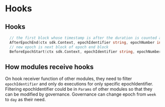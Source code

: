 <!--
order: 5
-->

# Hooks

## Hooks

```go
  // the first block whose timestamp is after the duration is counted as the end of the epoch
  AfterEpochEnd(ctx sdk.Context, epochIdentifier string, epochNumber int64)
  // new epoch is next block of epoch end block
  BeforeEpochStart(ctx sdk.Context, epochIdentifier string, epochNumber int64)
```

## How modules receive hooks

On hook receiver function of other modules, they need to filter `epochIdentifier` and only do executions for only specific epochIdentifier.
Filtering epochIdentifier could be in `Params` of other modules so that they can be modified by governance.
Governance can change epoch from `week` to `day` as their need.
